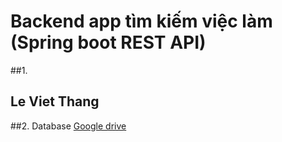 # Backend app tìm kiếm việc làm (Spring boot REST API)
##1. <h2>Le Viet Thang</h2>
##2. Database <a href="https://drive.google.com/file/d/1L4XnIQhZMrgH-euAXHe49mCHMsd45gQ-/view?usp=sharing"  target="_blank">Google drive</a>

